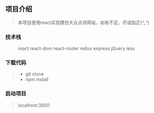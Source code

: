 ## 项目介绍
> 本项目使用react实现模仿大众点评网站，如有不足，尽请指正(*^_^*)
### 技术栈
> react react-dom react-router redux express jQuery less 

### 下载代码
>- git clone 
>- npm install
### 启动项目
> localhost:3000
